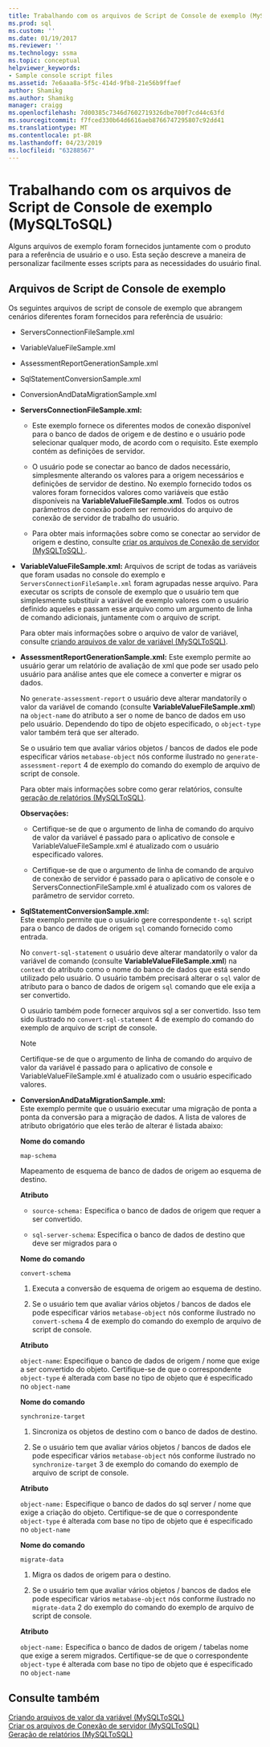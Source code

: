 ```yaml
---
title: Trabalhando com os arquivos de Script de Console de exemplo (MySQLToSQL) | Microsoft Docs
ms.prod: sql
ms.custom: ''
ms.date: 01/19/2017
ms.reviewer: ''
ms.technology: ssma
ms.topic: conceptual
helpviewer_keywords:
- Sample console script files
ms.assetid: 7e6aaa8a-5f5c-414d-9fb8-21e56b9ffaef
author: Shamikg
ms.author: Shamikg
manager: craigg
ms.openlocfilehash: 7d00385c7346d7602719326dbe700f7cd44c63fd
ms.sourcegitcommit: f7fced330b64d6616aeb8766747295807c92dd41
ms.translationtype: MT
ms.contentlocale: pt-BR
ms.lasthandoff: 04/23/2019
ms.locfileid: "63288567"
---
```

# <a name="working-with-the-sample-console-script-files-mysqltosql"></a>Trabalhando com os arquivos de Script de Console de exemplo (MySQLToSQL)
Alguns arquivos de exemplo foram fornecidos juntamente com o produto para a referência de usuário e o uso. Esta seção descreve a maneira de personalizar facilmente esses scripts para as necessidades do usuário final.  
  
## <a name="sample-console-script-files"></a>Arquivos de Script de Console de exemplo  
Os seguintes arquivos de script de console de exemplo que abrangem cenários diferentes foram fornecidos para referência de usuário:  
  
-   ServersConnectionFileSample.xml  
  
-   VariableValueFileSample.xml  
  
-   AssessmentReportGenerationSample.xml  
  
-   SqlStatementConversionSample.xml  
  
-   ConversionAndDataMigrationSample.xml  
  
-   **ServersConnectionFileSample.xml:**  
  
    -   Este exemplo fornece os diferentes modos de conexão disponível para o banco de dados de origem e de destino e o usuário pode selecionar qualquer modo, de acordo com o requisito. Este exemplo contém as definições de servidor.  
  
    -   O usuário pode se conectar ao banco de dados necessário, simplesmente alterando os valores para a origem necessários e definições de servidor de destino. No exemplo fornecido todos os valores foram fornecidos valores como variáveis que estão disponíveis na **VariableValueFileSample.xml**.  Todos os outros parâmetros de conexão podem ser removidos do arquivo de conexão de servidor de trabalho do usuário.  
  
    -   Para obter mais informações sobre como se conectar ao servidor de origem e destino, consulte [criar os arquivos de Conexão de servidor &#40;MySQLToSQL&#41; ](../../ssma/mysql/creating-the-server-connection-files-mysqltosql.md) .  
  
-   **VariableValueFileSample.xml:** Arquivos de script de todas as variáveis que foram usadas no console do exemplo e `ServersConnectionFileSample.xml` foram agrupadas nesse arquivo. Para executar os scripts de console de exemplo que o usuário tem que simplesmente substituir a variável de exemplo valores com o usuário definido aqueles e passam esse arquivo como um argumento de linha de comando adicionais, juntamente com o arquivo de script.  
  
    Para obter mais informações sobre o arquivo de valor de variável, consulte [criando arquivos de valor de variável &#40;MySQLToSQL&#41;](../../ssma/mysql/creating-variable-value-files-mysqltosql.md).  
  
-   **AssessmentReportGenerationSample.xml:** Este exemplo permite ao usuário gerar um relatório de avaliação de xml que pode ser usado pelo usuário para análise antes que ele comece a converter e migrar os dados.  
  
    No `generate-assessment-report` o usuário deve alterar mandatorily o valor da variável de comando (consulte **VariableValueFileSample.xml**) na `object-name` do atributo a ser o nome de banco de dados em uso pelo usuário. Dependendo do tipo de objeto especificado, o `object-type` valor também terá que ser alterado.  
  
    Se o usuário tem que avaliar vários objetos / bancos de dados ele pode especificar vários `metabase-object` nós conforme ilustrado no `generate-assessment-report` 4 de exemplo do comando do exemplo de arquivo de script de console.  
  
    Para obter mais informações sobre como gerar relatórios, consulte [geração de relatórios &#40;MySQLToSQL&#41;](../../ssma/mysql/generating-reports-mysqltosql.md).  
  
    **Observações:**  
  
    -   Certifique-se de que o argumento de linha de comando do arquivo de valor da variável é passado para o aplicativo de console e VariableValueFileSample.xml é atualizado com o usuário especificado valores.  
  
    -   Certifique-se de que o argumento de linha de comando de arquivo de conexão de servidor é passado para o aplicativo de console e o ServersConnectionFileSample.xml é atualizado com os valores de parâmetro de servidor correto.  
  
-   **SqlStatementConversionSample.xml:**  
    Este exemplo permite que o usuário gere correspondente `t-sql` script para o banco de dados de origem `sql` comando fornecido como entrada.  
  
    No `convert-sql-statement` o usuário deve alterar mandatorily o valor da variável de comando (consulte **VariableValueFileSample.xml**) na `context` do atributo como o nome do banco de dados que está sendo utilizado pelo usuário. O usuário também precisará alterar o `sql` valor de atributo para o banco de dados de origem `sql` comando que ele exija a ser convertido.  
  
    O usuário também pode fornecer arquivos sql a ser convertido. Isso tem sido ilustrado no `convert-sql-statement` 4 de exemplo do comando do exemplo de arquivo de script de console.  
  
    > [!NOTE]  
    > Certifique-se de que o argumento de linha de comando do arquivo de valor da variável é passado para o aplicativo de console e VariableValueFileSample.xml é atualizado com o usuário especificado valores.  
  
-   **ConversionAndDataMigrationSample.xml:**  
     Este exemplo permite que o usuário executar uma migração de ponta a ponta da conversão para a migração de dados. A lista de valores de atributo obrigatório que eles terão de alterar é listada abaixo:  
  
    **Nome do comando**  
  
    `map-schema`  
  
    Mapeamento de esquema de banco de dados de origem ao esquema de destino.  
  
    **Atributo**  
  
    -   `source-schema:` Especifica o banco de dados de origem que requer a ser convertido.  
  
    -   `sql-server-schema`: Especifica o banco de dados de destino que deve ser migrados para o  
  
    **Nome do comando**  
  
    `convert-schema`  
  
    1.  Executa a conversão de esquema de origem ao esquema de destino.  
  
    2.  Se o usuário tem que avaliar vários objetos / bancos de dados ele pode especificar vários `metabase-object` nós conforme ilustrado no `convert-schema` 4 de exemplo do comando do exemplo de arquivo de script de console.  
  
    **Atributo**  
  
    `object-name`: Especifique o banco de dados de origem / nome que exige a ser convertido do objeto. Certifique-se de que o correspondente `object-type` é alterada com base no tipo de objeto que é especificado no `object-name`  
  
    **Nome do comando**  
  
    `synchronize-target`  
  
    1.  Sincroniza os objetos de destino com o banco de dados de destino.  
  
    2.  Se o usuário tem que avaliar vários objetos / bancos de dados ele pode especificar vários `metabase-object` nós conforme ilustrado no `synchronize-target` 3 de exemplo do comando do exemplo de arquivo de script de console.  
  
    **Atributo**  
  
    `object-name:` Especifique o banco de dados do sql server / nome que exige a criação do objeto. Certifique-se de que o correspondente `object-type` é alterada com base no tipo de objeto que é especificado no `object-name`  
  
    **Nome do comando**  
  
    `migrate-data`  
  
    1.  Migra os dados de origem para o destino.  
  
    2.  Se o usuário tem que avaliar vários objetos / bancos de dados ele pode especificar vários `metabase-object` nós conforme ilustrado no `migrate-data` 2 do exemplo do comando do exemplo de arquivo de script de console.  
  
    **Atributo**  
  
    `object-name:` Especifica o banco de dados de origem / tabelas nome que exige a serem migrados. Certifique-se de que o correspondente `object-type` é alterada com base no tipo de objeto que é especificado no `object-name`  
  
## <a name="see-also"></a>Consulte também  
[Criando arquivos de valor da variável &#40;MySQLToSQL&#41;](../../ssma/mysql/creating-variable-value-files-mysqltosql.md)  
[Criar os arquivos de Conexão de servidor &#40;MySQLToSQL&#41;](../../ssma/mysql/creating-the-server-connection-files-mysqltosql.md)  
[Geração de relatórios &#40;MySQLToSQL&#41;](../../ssma/mysql/generating-reports-mysqltosql.md)  
  
